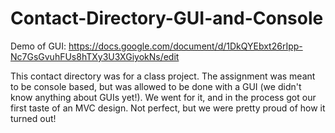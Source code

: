 # Contact-Directory-GUI-and-Console
Demo of GUI: https://docs.google.com/document/d/1DkQYEbxt26rIpp-Nc7GsGvuhFUs8hTXy3U3XGiyokNs/edit

This contact directory was for a class project. The assignment was meant to be console based, but was allowed to be done with a GUI (we didn't know anything about GUIs yet!). We went for it, and in the process got our first taste of an MVC design. Not perfect, but we were pretty proud of how it turned out!
